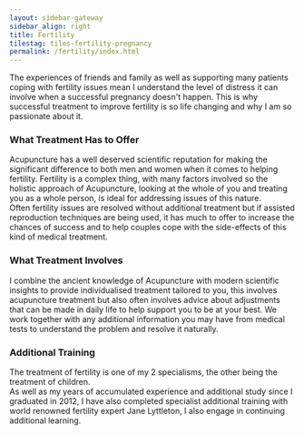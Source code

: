 ```yaml
---
layout: sidebar-gateway
sidebar_align: right
title: Fertility
tilestag: tiles-fertility-pregnancy
permalink: /fertility/index.html
---
```


<p> The experiences of friends and family as well as supporting many patients coping with fertility issues mean I understand the level of distress it can involve when a successful pregnancy doesn't happen. This is why successful treatment to improve fertility is so life changing and why I am so passionate about it.</p>

<h3>What Treatment Has to Offer</h3>
<p> Acupuncture has a well deserved scientific reputation for making the significant difference to both men and women when it comes to helping fertility. Fertility is a complex thing, with many factors involved so the holistic approach of Acupuncture, looking at the whole of you and treating you as a whole person, is ideal for addressing issues of this nature.<br/>
Often fertility issues are resolved without additional treatment but if assisted reproduction techniques are being used, it has much to offer to increase the chances of success and to help couples cope with the side-effects of this kind of medical treatment.
</p>

<h3>What Treatment Involves</h3>
<p>
 I combine the ancient knowledge of Acupuncture with modern scientific insights to provide individualised treatment tailored to you, this involves acupuncture treatment but also often involves advice about adjustments that can be made in daily life to help support you to be at your best. We work together with any additional information you may have from medical tests to understand the problem and resolve it naturally.</p>

<h3>Additional Training</h3>
<p>The treatment of fertility is one of my 2 specialisms, the other being the treatment of children. <br/>
As well as my years of accumulated experience and additional study since I graduated in 2012, I have also completed specialist additional training with world renowned fertility expert Jane Lyttleton, I also engage in continuing additional learning.
</p>